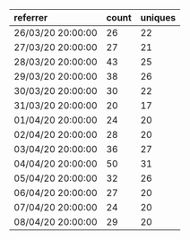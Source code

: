 | referrer          | count | uniques |
| :---------------- | :---- | :------ |
| 26/03/20 20:00:00 | 26    | 22      |
| 27/03/20 20:00:00 | 27    | 21      |
| 28/03/20 20:00:00 | 43    | 25      |
| 29/03/20 20:00:00 | 38    | 26      |
| 30/03/20 20:00:00 | 30    | 22      |
| 31/03/20 20:00:00 | 20    | 17      |
| 01/04/20 20:00:00 | 24    | 20      |
| 02/04/20 20:00:00 | 28    | 20      |
| 03/04/20 20:00:00 | 36    | 27      |
| 04/04/20 20:00:00 | 50    | 31      |
| 05/04/20 20:00:00 | 32    | 26      |
| 06/04/20 20:00:00 | 27    | 20      |
| 07/04/20 20:00:00 | 24    | 20      |
| 08/04/20 20:00:00 | 29    | 20      |